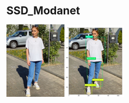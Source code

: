 # SSD_Modanet

<img src="https://github.com/BlackeWhite/SSD_Modanet/blob/master/Examples/2020-06-23_17-31-49_UTC.jpg" width="30%" style="display:inline-block;">
<img src="https://github.com/BlackeWhite/SSD_Modanet/blob/master/Examples/Cattura.PNG" width="30%" style="display:inline-block;">
